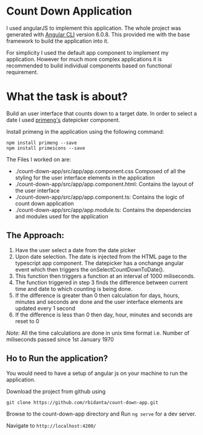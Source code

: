 # Count Down Application

I used angularJS to implement this application. The whole project was generated with [Angular CLI](https://github.com/angular/angular-cli) version 6.0.8. This provided me with the base framework to build the application into it.

For simplicity I used the default app component to implement my application. However for much more complex applications it is recommended to build individual components based on functional requirement.

# What the task is about?
Build an user interface that counts down to a target date. In order to select a date I used [primeng's](https://www.primefaces.org/primeng/#/setup) datepicker component. 

Install primeng in the application using the following command:

```
npm install primeng --save
npm install primeicons --save
```

The Files I worked on are:
* ./count-down-app/src/app/app.component.css Composed of all the styling for the user interface elements in the application
* ./count-down-app/src/app/app.component.html: Contains the layout of the user interface
* ./count-down-app/src/app/app.component.ts: Contains the logic of count down application
* ./count-down-app/src/app/app.module.ts: Contains the dependencies and modules used for the application

## The Approach:

1. Have the user select a date from the date picker
2. Upon date selection. The date is injected from the HTML page to the typescript app component. The datepicker has a onchange angular event which then triggers the onSelectCountDownToDate().
3. This function then triggers a function at an interval of 1000 miliseconds.
4. The function triggered in step 3 finds the difference between current time and date to which counting is being done.
5. If the difference is greater than 0 then calculation for days, hours, minutes and seconds are done and the user interface elements are updated every 1 second
6. If the difference is less than 0 then day, hour, minutes and seconds are reset to 0


*Note:* All the time calculations are done in unix time format i.e. Number of miliseconds passed since 1st January 1970

## Ho to Run the application?

You would need to have a setup of angular js on your machine to run the application.

Download the project from github using
```
git clone https://github.com/rbidanta/count-down-app.git
```

Browse to the count-down-app directory and 
Run `ng serve` for a dev server. 

Navigate to `http://localhost:4200/`



